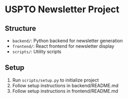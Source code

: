 # USPTO Newsletter Project

## Structure
- `backend/`: Python backend for newsletter generation
- `frontend/`: React frontend for newsletter display
- `scripts/`: Utility scripts

## Setup
1. Run `scripts/setup.py` to initialize project
2. Follow setup instructions in backend/README.md
3. Follow setup instructions in frontend/README.md
